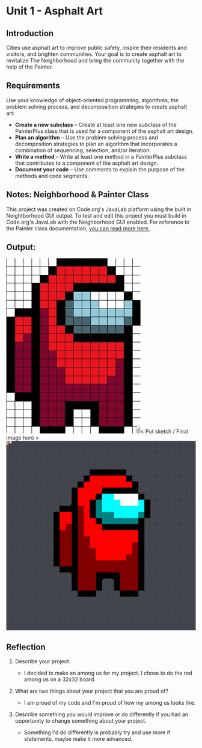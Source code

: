 # Unit 1 - Asphalt Art

## Introduction

Cities use asphalt art to improve public safety, inspire their residents and visitors, and brighten communities. Your goal is to create asphalt art to revitalize The Neighborhood and bring the community together with the help of the Painter.

## Requirements

Use your knowledge of object-oriented programming, algorithms, the problem solving process, and decomposition strategies to create asphalt art:
- **Create a new subclass** – Create at least one new subclass of the PainterPlus class that is used for a component of the asphalt art design.
- **Plan an algorithm** – Use the problem solving process and decomposition strategies to plan an algorithm that incorporates a combination of sequencing, selection, and/or iteration.
- **Write a method** – Write at least one method in a PainterPlus subclass that contributes to a component of the asphalt art design.
- **Document your code** – Use comments to explain the purpose of the methods and code segments.

## Notes: Neighborhood & Painter Class

This project was created on Code.org's JavaLab platform using the built in Neightborhood GUI output. To test and edit this project you must build in Code.org's JavaLab with the Neighborhood GUI enabled. For reference to the Painter class documentation, [you can read more here.](https://studio.code.org/docs/ide/javalab/classes/Painter)

## Output:

![alt text](maxresdefault.jpg)< Put sketch / Final image here > ![alt text](<Screenshot (283).png>)

## Reflection

1. Describe your project.

   - I decided to make an among us for my project. I chose to do the red among us on a 32x32 board.

2. What are two things about your project that you are proud of?

   - I am proud of my code and I'm proud of how my among us looks like. 
3. Describe something you would improve or do differently if you had an opportunity to change something about your project.

   - Something I'd do differently is probably try and use more if statements, maybe make it more advanced. 
